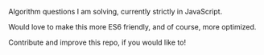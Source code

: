 Algorithm questions I am solving, currently strictly in JavaScript. 

Would love to make this more ES6 friendly, and of course, more optimized.  

Contribute and improve this repo, if you would like to!
